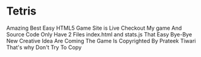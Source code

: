 # Tetris
Amazing Best Easy HTML5 Game Site is Live Checkout My game And Source Code Only Have 2 Files index.html and stats.js That Easy Bye-Bye  New Creative Idea Are Coming
The Game Is Copyrighted By Prateek Tiwari That's why Don't Try To Copy
